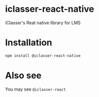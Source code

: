 # iclasser-react-native
iClasser's Reat native library for LMS

# Installation
```bash
npm install @iclasser-react-native
```

# Also see
You may see `@iclasser-react`
